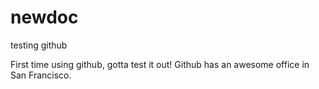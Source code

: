 # newdoc
testing github

First time using github, gotta test it out!
Github has an awesome office in San Francisco. 
